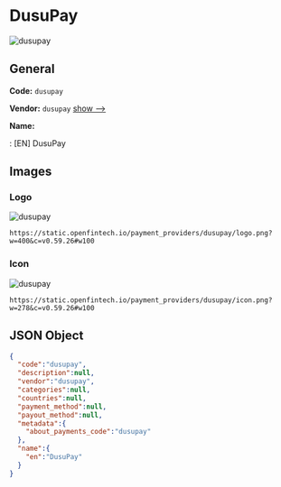 
# DusuPay 
![dusupay](https://static.openfintech.io/payment_providers/dusupay/logo.png?w=400&c=v0.59.26#w100)  

## General 
 
**Code:** `dusupay` 
 
**Vendor:** `dusupay` [show -->](/vendors/dusupay/) 
 
**Name:** 
 
:	[EN] DusuPay 
 

## Images 

### Logo 
 
![dusupay](https://static.openfintech.io/payment_providers/dusupay/logo.png?w=400&c=v0.59.26#w100)  

```
https://static.openfintech.io/payment_providers/dusupay/logo.png?w=400&c=v0.59.26#w100
```  

### Icon 
 
![dusupay](https://static.openfintech.io/payment_providers/dusupay/icon.png?w=278&c=v0.59.26#w100)  

```
https://static.openfintech.io/payment_providers/dusupay/icon.png?w=278&c=v0.59.26#w100
```  

## JSON Object 

```json
{
  "code":"dusupay",
  "description":null,
  "vendor":"dusupay",
  "categories":null,
  "countries":null,
  "payment_method":null,
  "payout_method":null,
  "metadata":{
    "about_payments_code":"dusupay"
  },
  "name":{
    "en":"DusuPay"
  }
}
```  
